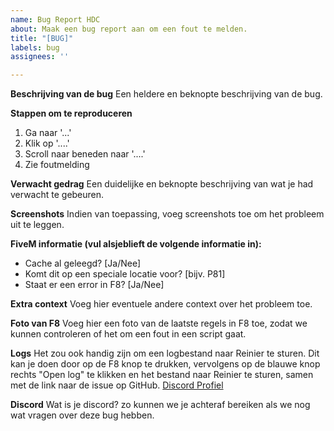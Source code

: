 ```yaml
---
name: Bug Report HDC
about: Maak een bug report aan om een fout te melden.
title: "[BUG]"
labels: bug
assignees: ''

---
```


**Beschrijving van de bug**
Een heldere en beknopte beschrijving van de bug.

**Stappen om te reproduceren**
1. Ga naar '...'
2. Klik op '....'
3. Scroll naar beneden naar '....'
4. Zie foutmelding

**Verwacht gedrag**
Een duidelijke en beknopte beschrijving van wat je had verwacht te gebeuren.

**Screenshots**
Indien van toepassing, voeg screenshots toe om het probleem uit te leggen.

**FiveM informatie (vul alsjeblieft de volgende informatie in):**
- Cache al geleegd? [Ja/Nee]
- Komt dit op een speciale locatie voor? [bijv. P81]
- Staat er een error in F8? [Ja/Nee]

**Extra context**
Voeg hier eventuele andere context over het probleem toe.

**Foto van F8**
Voeg hier een foto van de laatste regels in F8 toe, zodat we kunnen controleren of het om een fout in een script gaat.

**Logs**
Het zou ook handig zijn om een logbestand naar Reinier te sturen. Dit kan je doen door op de F8 knop te drukken, vervolgens op de blauwe knop rechts "Open log" te klikken en het bestand naar Reinier te sturen, samen met de link naar de issue op GitHub. [Discord Profiel](https://discord.com/users/528557003770167297)


**Discord**
Wat is je discord? zo kunnen we je achteraf bereiken als we nog wat vragen over deze bug hebben.
